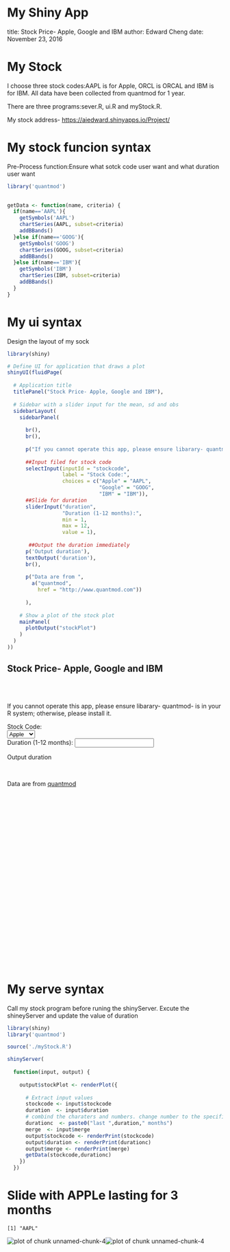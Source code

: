 My Shiny App 
========================================================
title: Stock Price- Apple, Google and IBM
author: Edward Cheng
date: November 23, 2016


My Stock 
========================================================
I choose three stock codes:AAPL is for Apple, ORCL is ORCAL and IBM is for IBM. All data have been collected from quantmod for 1 year. 

There are three programs:sever.R, ui.R and myStock.R.

My stock address- https://aiedward.shinyapps.io/Project/

My stock funcion syntax
========================================================
Pre-Process function:Ensure what sotck code user want and what duration user want 

```r
library('quantmod')

 
getData <- function(name, criteria) {
  if(name=='AAPL'){
    getSymbols('AAPL')
    chartSeries(AAPL, subset=criteria)
    addBBands()
  }else if(name=='GOOG'){
    getSymbols('GOOG')
    chartSeries(GOOG, subset=criteria)
    addBBands()
  }else if(name=='IBM'){
    getSymbols('IBM')
    chartSeries(IBM, subset=criteria)
    addBBands()
  }
}
```


My ui syntax
========================================================
Design the layout of my sock 

```r
library(shiny)

# Define UI for application that draws a plot
shinyUI(fluidPage(
  
  # Application title
  titlePanel("Stock Price- Apple, Google and IBM"),
  
  # Sidebar with a slider input for the mean, sd and obs
  sidebarLayout(
    sidebarPanel(
      
      br(),
      br(),
      
      p("If you cannot operate this app, please ensure libarary- quantmod- is in your R system; otherwise, please install it. "),
      
      ##Input filed for stock code
      selectInput(inputId = "stockcode",
                  label = "Stock Code:",
                  choices = c("Apple" = "AAPL", 
                              "Google" = "GOOG", 
                              "IBM" = "IBM")),
      ##Slide for duration
      sliderInput("duration",
                  "Duration (1-12 months):",
                  min = 1,
                  max = 12,
                  value = 1),
      
       ##Output the duration immediately
      p('Output duration'),
      textOutput('duration'),
      br(),
      
      p("Data are from ",
        a("quantmod", 
          href = "http://www.quantmod.com"))
      
      ),
    
    # Show a plot of the stock plot
    mainPanel(
      plotOutput("stockPlot")
    )
  )
))
```

<!--html_preserve--><div class="container-fluid">
<h2>Stock Price- Apple, Google and IBM</h2>
<div class="row">
<div class="col-sm-4">
<form class="well">
<br/>
<br/>
<p>If you cannot operate this app, please ensure libarary- quantmod- is in your R system; otherwise, please install it. </p>
<div class="form-group shiny-input-container">
<label class="control-label" for="stockcode">Stock Code:</label>
<div>
<select id="stockcode"><option value="AAPL" selected>Apple</option>
<option value="GOOG">Google</option>
<option value="IBM">IBM</option></select>
<script type="application/json" data-for="stockcode" data-nonempty="">{}</script>
</div>
</div>
<div class="form-group shiny-input-container">
<label class="control-label" for="duration">Duration (1-12 months):</label>
<input class="js-range-slider" id="duration" data-min="1" data-max="12" data-from="1" data-step="1" data-grid="true" data-grid-num="5.5" data-grid-snap="false" data-keyboard="true" data-keyboard-step="9.09090909090909" data-drag-interval="true" data-data-type="number" data-prettify-separator=","/>
</div>
<p>Output duration</p>
<div id="duration" class="shiny-text-output"></div>
<br/>
<p>
Data are from 
<a href="http://www.quantmod.com">quantmod</a>
</p>
</form>
</div>
<div class="col-sm-8">
<div id="stockPlot" class="shiny-plot-output" style="width: 100% ; height: 400px"></div>
</div>
</div>
</div><!--/html_preserve-->


My serve syntax
========================================================
Call my stock program before runing the shinyServer. Excute the shineyServer and update the value of duration

```r
library(shiny)
library('quantmod')

source('./myStock.R')

shinyServer(
  
  function(input, output) {
        
    output$stockPlot <- renderPlot({
      
      # Extract input values
      stockcode <- input$stockcode
      duration  <- input$duration
      # combind the charaters and numbers. change number to the specific text
      durationc  <- paste0("last ",duration," months")
      merge  <- input$merge
      output$stockcode <- renderPrint(stockcode)
      output$duration <- renderPrint(durationc)
      output$merge <- renderPrint(merge)
      getData(stockcode,durationc)
    })
  })
```


Slide with APPLe lasting for 3 months
========================================================


```
[1] "AAPL"
```

![plot of chunk unnamed-chunk-4](myPresentation-figure/unnamed-chunk-4-1.png)![plot of chunk unnamed-chunk-4](myPresentation-figure/unnamed-chunk-4-2.png)
